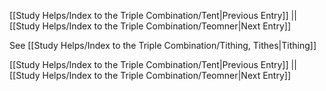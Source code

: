 [[Study Helps/Index to the Triple Combination/Tent|Previous Entry]]  ||  [[Study Helps/Index to the Triple Combination/Teomner|Next Entry]]

 See [[Study Helps/Index to the Triple Combination/Tithing, Tithes|Tithing]]

[[Study Helps/Index to the Triple Combination/Tent|Previous Entry]]  ||  [[Study Helps/Index to the Triple Combination/Teomner|Next Entry]]